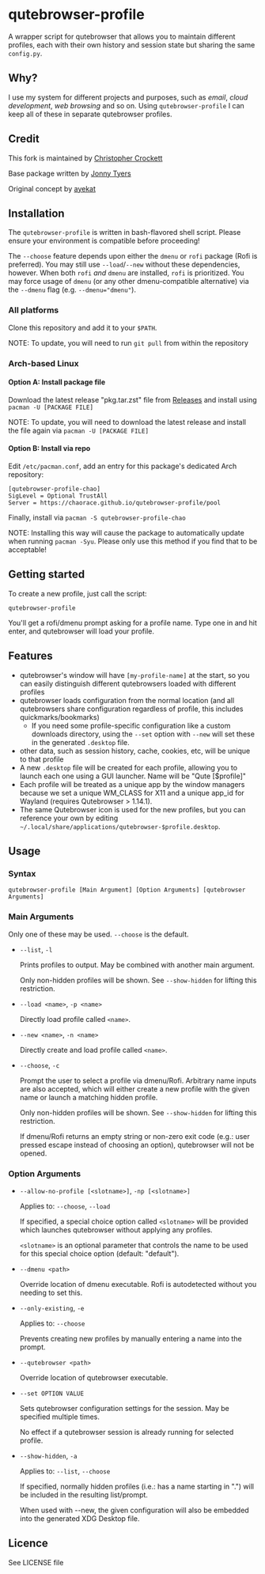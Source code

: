 # qutebrowser-profile

A wrapper script for qutebrowser that allows you to maintain different profiles, each with their own history and session state but sharing the same `config.py`.

## Why?

I use my system for different projects and purposes, such as *email*, *cloud development*, *web browsing* and so on. Using `qutebrowser-profile` I can keep all of these in separate qutebrowser profiles.

## Credit
This fork is maintained by [Christopher Crockett](https://github.com/chaorace/qutebrowser-profile)

Base package written by [Jonny Tyers](https://github.com/jtyers/qutebrowser-profile)

Original concept by [ayekat](https://github.com/ayekat/dotfiles/blob/master/bin/qutebrowser)

## Installation
The `qutebrowser-profile` is written in bash-flavored shell script. Please ensure your environment is compatible before proceeding!

The `--choose` feature depends upon either the `dmenu` or `rofi` package (Rofi is preferred). You may still use `--load`/`--new` without these dependencies, however. When both `rofi` *and* `dmenu` are installed, `rofi` is prioritized. You may force usage of `dmenu` (or any other dmenu-compatible alternative) via the `--dmenu` flag (e.g. `--dmenu="dmenu"`).

### All platforms
Clone this repository and add it to your `$PATH`.

NOTE: To update, you will need to run `git pull` from within the repository

### Arch-based Linux
#### Option A: Install package file
Download the latest release "pkg.tar.zst" file from [Releases](https://github.com/chaorace/qutebrowser-profile/releases) and install using `pacman -U [PACKAGE FILE]`

NOTE: To update, you will need to download the latest release and install the file again via `pacman -U [PACKAGE FILE]`
#### Option B: Install via repo
Edit `/etc/pacman.conf`, add an entry for this package's dedicated Arch repository:
```
[qutebrowser-profile-chao]
SigLevel = Optional TrustAll
Server = https://chaorace.github.io/qutebrowser-profile/pool
```

Finally, install via `pacman -S qutebrowser-profile-chao`

NOTE: Installing this way will cause the package to automatically update when running `pacman -Syu`. Please only use this method if you find that to be acceptable!

## Getting started

To create a new profile, just call the script:

`qutebrowser-profile`

You'll get a rofi/dmenu prompt asking for a profile name. Type one in and hit enter, and qutebrowser will load your profile.

## Features

 * qutebrowser's window will have `[my-profile-name]` at the start, so you can easily distinguish different qutebrowsers loaded with different profiles
 * qutebrowser loads configuration from the normal location (and all qutebrowsers share configuration regardless of profile, this includes quickmarks/bookmarks)
   * If you need some profile-specific configuration like a custom downloads directory, using the `--set` option with `--new` will set these in the generated `.desktop` file.
 * other data, such as session history, cache, cookies, etc, will be unique to that profile
 * A new `.desktop` file will be created for each profile, allowing you to launch each one using a GUI launcher. Name will be "Qute [$profile]"
 * Each profile will be treated as a unique app by the window managers because we set a unique WM\_CLASS for X11 and a unique app\_id for Wayland (requires Qutebrowser > 1.14.1).
 * The same Qutebrowser icon is used for the new profiles, but you can reference your own by editing `~/.local/share/applications/qutebrowser-$profile.desktop`.

## Usage

### Syntax
```
qutebrowser-profile [Main Argument] [Option Arguments] [qutebrowser Arguments]
```
### Main Arguments
Only one of these may be used. `--choose` is the default.
* `--list`, `-l`

    Prints profiles to output. May be combined with another main argument.

    Only non-hidden profiles will be shown. See `--show-hidden` for lifting this restriction.
* `--load <name>`, `-p <name>`

    Directly load profile called `<name>`.
* `--new <name>`, `-n <name>`

    Directly create and load profile called `<name>`.
* `--choose`, `-c`

    Prompt the user to select a profile via dmenu/Rofi. Arbitrary name inputs are also accepted, which will either create a new profile with the given name or launch a matching hidden profile.

    Only non-hidden profiles will be shown. See `--show-hidden` for lifting this restriction.

    If dmenu/Rofi returns an empty string or non-zero exit code (e.g.: user pressed escape instead of choosing an option), qutebrowser will not be opened.

### Option Arguments

* `--allow-no-profile [<slotname>]`, `-np [<slotname>]`

    Applies to: `--choose`, `--load`

    If specified, a special choice option called `<slotname>` will be provided which launches qutebrowser without applying any profiles.

    `<slotname>` is an optional parameter that controls the name to be used for this special choice option (default: "default").
* `--dmenu <path>`

    Override location of dmenu executable. Rofi is autodetected without you needing to set this.
* `--only-existing`, `-e`

    Applies to: `--choose`

    Prevents creating new profiles by manually entering a name into the prompt.
* `--qutebrowser <path>`

    Override location of qutebrowser executable.
* `--set OPTION VALUE`

    Sets qutebrowser configuration settings for the session. May be specified multiple times.
    
    No effect if a qutebrowser session is already running for selected profile.
* `--show-hidden`, `-a`

    Applies to: `--list`, `--choose`

    If specified, normally hidden profiles (i.e.: has a name starting in ".") will be included in the resulting list/prompt.

    When used with --new, the given configuration will also be embedded into the generated XDG Desktop file.
## Licence

See LICENSE file
